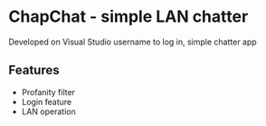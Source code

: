 # ChapChat - simple LAN chatter
Developed on Visual Studio
username to log in, simple chatter app

## Features
- Profanity filter
- Login feature
- LAN operation

